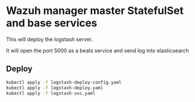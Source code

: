 # Wazuh manager master StatefulSet and base services

This will deploy the logstash server.

It will open the port 5000 as a beats service and send log into elasticsearch 



## Deploy
```BASH
kubectl apply -f logstash-deploy-config.yaml  
kubectl apply -f logstash-deploy.yaml  
kubectl apply -f logstash-svc.yaml
```